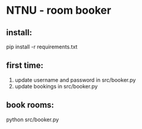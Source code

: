 # NTNU - room booker

## install:
pip install -r requirements.txt

## first time:
1. update username and password in src/booker.py
2. update bookings in src/booker.py

## book rooms:
python src/booker.py

